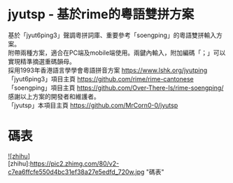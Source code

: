 jyutsp - 基於rime的粵語雙拼方案
=========================

基於「jyut6ping3」聲調粵拼詞庫、重要參考「soengping」的粵語雙拼輸入方案。<br>
附帶兩種方案，適合在PC端及mobile端使用。兩鍵內輸入，附加編碼「；」可以實現精準摘選重碼韻母。<br>
採用1993年香港語言學學會粵語拼音方案   https://www.lshk.org/jyutping<br>
「jyut6ping3」項目主頁 https://github.com/rime/rime-cantonese<br>
「soengping」項目主頁 https://github.com/Over-There-Is/rime-soengping/<br>
感謝以上方案的開發者和維護者。<br>
「jyutsp」本項目主頁 https://github.com/MrCorn0-0/jyutsp<br>

碼表
=========================
[![zhihu]](https://www.zhihu.com/question/54691506/answer/1022245649)  
[zhihu]:https://pic2.zhimg.com/80/v2-c7ea6ffcfe550d4bc31ef38a27e5edfd_720w.jpg "碼表"  

